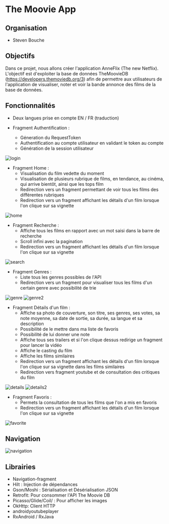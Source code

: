 # The Moovie App

## Organisation

- Steven Bouche

## Objectifs
Dans ce projet, nous allons créer l'application AnneFlix (The new Netflix). L'objectif est d'exploiter la base de données TheMoovieDB (https://developers.themoviedb.org/3) afin de permettre aux utilisateurs de l'application de visualiser, noter et voir la bande annonce des films de la base de données. 

## Fonctionnalités 

- Deux langues prise en compte EN / FR (traduction)

- Fragment Authentification : 
  - Géneration du RequestToken
  - Authentification au compte utilisateur en validant le token au compte
  - Génération de la session utilisateur 

![login](/img/login.png)

- Fragment Home :
  - Visualisation du film vedette du moment
  - Visualisation de plusieurs rubrique de films, en tendance, au cinéma, qui arrive bientôt, ainsi que les tops film 
  - Redirection vers un fragment permettant de voir tous les films des différentes rubriques 
  - Redirection vers un fragment affichant les détails d'un film lorsque l'on clique sur sa vignette 

![home](/img/home.png)

- Fragment Recherche :
  - Affiche tous les films en rapport avec un mot saisi dans la barre de recherche
  - Scroll infini avec la pagination 
  - Redirection vers un fragment affichant les détails d'un film lorsque l'on clique sur sa vignette

![search](/img/search.png)

- Fragment Genres :
  - Liste tous les genres possibles de l'API
  - Redirection vers un fragment pour visualiser tous les films d'un certain genre avec possibilité de trie

![genre](/img/genre.png)
![genre2](/img/genre2.png)

- Fragment Détails d'un film :
  - Affiche sa photo de couverture, son titre, ses genres, ses votes, sa note moyenne, sa date de sortie, sa durée, sa langue et sa description
  - Possibilité de le mettre dans ma liste de favoris 
  - Possibilité de lui donner une note 
  - Affiche tous ses trailers et si l'on clique dessus redirige un fragment pour lancer la vidéo
  - Affiche le casting du film
  - Affiche les films similaires
  - Redirection vers un fragment affichant les détails d'un film lorsque l'on clique sur sa vignette dans les films similaires
  - Redirection vers fragment youtube et de consultation des critiques du film

![details](/img/details.png)
![details2](/img/details2.png)

- Fragment Favoris :
  - Permets la consultation de tous les films que l'on a mis en favoris
  - Redirection vers un fragment affichant les détails d'un film lorsque l'on clique sur sa vignette
    
![favorite](/img/favorite.png)

## Navigation

![navigation](/img/navigation.png)

## Librairies
- Navigation-fragment 
- Hilt : Injection de dépendances 
- Gson/Moshi : Sérialisation et Désérialisation JSON 
- Retrofit: Pour consommer l'API The Moovie DB
- Picasso/Glide/Coil/ : Pour afficher les images 
- OkHttp: Client HTTP
- androidyoutubeplayer
- RxAndroid / RxJava



